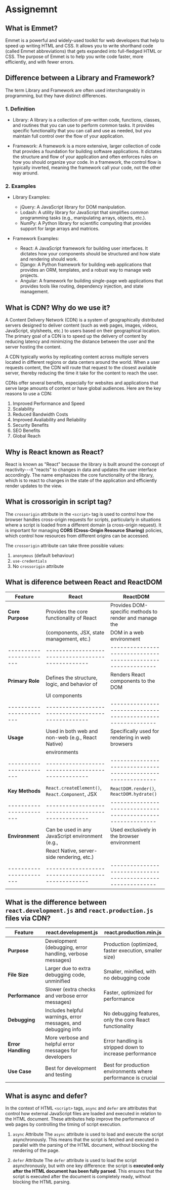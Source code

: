 # Assignemnt

## What is Emmet?
Emmet is a powerful and widely-used toolkit for web developers that help to speed up writing HTML and CSS. It allows you to write shorthand code (called Emmet abbreviations) that gets expanded into full-fledged HTML or CSS. The purpose of Emmet is to help you write code faster, more efficiently, and with fewer errors.

## Difference between a Library and Framework?
The term Library and Framework are often used interchangeably in programming, but they have distinct differences.

### 1. Definition
  - Library: A library is a collection of pre-written code, functions, classes, and routines that you can use to perform common tasks. It provides specific functionality that you can call and use as needed, but you maintain full control over the flow of your application.

  - Framework: A framework is a more extensive, larger collection of code that provides a foundation for building software applications. It dictates the structure and flow of your application and often enforces rules on how you should organize your code. In a framework, the control flow is typically inverted, meaning the framework call your code, not the other way around.

### 2. Examples

  - Library Examples:
    - jQuery: A JavaScript library for DOM manipulation.
    - Lodash: A utility library for JavaScript that simplifies common programming tasks (e.g., manipulating arrays, objects, etc.).
    - NumPy: A Python library for scientific computing that provides support for large arrays and matrices.

  - Framework Examples:
    - React: A JavaScript framework for building user interfaces. It dictates how your components should be structured and how state and rendering should work.
    - Django: A Python framework for building web applications that provides an ORM, templates, and a robust way to manage web projects.
    - Angular: A framework for building single-page web applications that provides tools like routing, dependency injection, and state management.


##  What is CDN? Why do we use it?
A Content Delivery Network (CDN) is a system of geographically distributed servers designed to deliver content (such as web pages, images, videos, JavaScript, stylsheets, etc.) to users based on their geographical location. The primary goal of a CDN is to speed up the delivery of content by reducing latency and minimizing the distance between the user and the server hosting the content.

A CDN typically works by replicating content across multiple servers located in different regions or data centers around the world. When a user requests content, the CDN will route that request to the closest available server, thereby reducing the time it take for the content to reach the user.

CDNs offer several benefits, especially for websites and applications that serve large amounts of content or have global audiences. Here are the key reasons to use a CDN:
1. Improved Performance and Speed
2. Scalability
3. Reduced Bandwidth Costs
4. Improved Avaliability and Reliability 
5. Security Benefits
6. SEO Benefits
7. Global Reach


##  Why is React known as React? 
React is known as "React" because the library is built around the concept of reactivity---it "reacts" to changes in data and updates the user interface accordingly. The name emphasizes the core functionality of the library, which is to react to changes in the state of the application and efficiently render updates to the view.    


##  What is crossorigin in script tag? 
The ```crossorigin``` attribute in the ```<script>``` tag is used to control how the browser handles cross-origin requests for scripts, particularly in situations where a script is loaded from a different domain (a cross-origin request). It is important for managing **CORS (Cross-Origin Resource Sharing)** policies, which control how resources from different origins can be accessed.

The ```crossorigin``` attribute can take three possible values:
1. ```anonymous``` (default behaviour)
2. ```use-credentials```
3. No ```crossorigin``` attribute


## What is diference between React and ReactDOM


| **Feature**           | **React**                                       | **ReactDOM**                                              |
|-----------------------|-------------------------------------------------|-----------------------------------------------------------|
| **Core Purpose**      | Provides the core functionality of React        | Provides DOM-specific methods to render and manage the    |
|                       | (components, JSX, state management, etc.)       | DOM in a web environment                                  |
|-----------------------|-------------------------------------------------|-----------------------------------------------------------|
| **Primary Role**      | Defines the structure, logic, and behavior of   | Renders React components to the DOM                       |
|                       | UI components                                   |                                                           |
|-----------------------|-------------------------------------------------|-----------------------------------------------------------|
| **Usage**             | Used in both web and non-web (e.g., React Native)| Specifically used for rendering in web browsers          |
|                       | environments                                    |                                                           |
|-----------------------|-------------------------------------------------|-----------------------------------------------------------|
| **Key Methods**       | `React.createElement()`, `React.Component`, JSX | `ReactDOM.render()`, `ReactDOM.hydrate()`                 |
|-----------------------|-------------------------------------------------|-----------------------------------------------------------|
| **Environment**       | Can be used in any JavaScript environment (e.g.,| Used exclusively in the browser environment               |
|                       | React Native, server-side rendering, etc.)      |                                                           |
|-----------------------|-------------------------------------------------|-----------------------------------------------------------|


## What is the difference between `react.development.js` and `react.production.js` files via CDN?

| **Feature**           | **react.development.js**                                      | **react.production.min.js**                                      |
|-----------------------|---------------------------------------------------------------|-------------------------------------------------------------------|
| **Purpose**           | Development (debugging, error handling, verbose messages)      | Production (optimized, faster execution, smaller size)            |
| **File Size**         | Larger due to extra debugging code, unminified                 | Smaller, minified, with no debugging code                         |
| **Performance**       | Slower (extra checks and verbose error messages)               | Faster, optimized for performance                                |
| **Debugging**         | Includes helpful warnings, error messages, and debugging info  | No debugging features, only the core React functionality          |
| **Error Handling**    | More verbose and helpful error messages for developers         | Error handling is stripped down to increase performance           |
| **Use Case**          | Best for development and testing                              | Best for production environments where performance is crucial     |


##  What is async and defer?
In the context of HTML ```<script>``` tags, ```async``` and ```defer``` are attributes that control how external JavaScript files are loaded and executed in relation to the HTML document. These attributes help improve the performance of web pages by controlling the timing of script execution.

1. ```async``` Attribute
The ```async``` attribute is used to load and execute the script asynchronously. This means that the script is fetched and executed in parallel with the parsing of the HTML document, without blocking the rendering of the page.

2. ```defer``` Attribute
The ```defer``` attribute is used to load the script asynchronously, but with one key difference: the script is **executed only after the HTML document has been fully parsed**. This ensures that the script is executed after the document is completely ready, without blocking the HTML parsing.